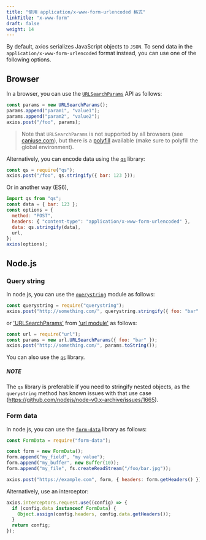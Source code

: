 ```yaml
---
title: "使用 application/x-www-form-urlencoded 格式"
linkTitle: "x-www-form"
draft: false
weight: 14
---
```


By default, axios serializes JavaScript objects to `JSON`. To send data in the `application/x-www-form-urlencoded` format instead, you can use one of the following options.

## Browser

In a browser, you can use the [`URLSearchParams`](https://developer.mozilla.org/en-US/docs/Web/API/URLSearchParams) API as follows:

```js
const params = new URLSearchParams();
params.append("param1", "value1");
params.append("param2", "value2");
axios.post("/foo", params);
```

> Note that `URLSearchParams` is not supported by all browsers (see [caniuse.com](http://www.caniuse.com/#feat=urlsearchparams)), but there is a [polyfill](https://github.com/WebReflection/url-search-params) available (make sure to polyfill the global environment).

Alternatively, you can encode data using the [`qs`](https://github.com/ljharb/qs) library:

```js
const qs = require("qs");
axios.post("/foo", qs.stringify({ bar: 123 }));
```

Or in another way (ES6),

```js
import qs from "qs";
const data = { bar: 123 };
const options = {
  method: "POST",
  headers: { "content-type": "application/x-www-form-urlencoded" },
  data: qs.stringify(data),
  url,
};
axios(options);
```

## Node.js

### Query string

In node.js, you can use the [`querystring`](https://nodejs.org/api/querystring.html) module as follows:

```js
const querystring = require("querystring");
axios.post("http://something.com/", querystring.stringify({ foo: "bar" }));
```

or ['URLSearchParams'](https://nodejs.org/api/url.html#url_class_urlsearchparams) from ['url module'](https://nodejs.org/api/url.html) as follows:

```js
const url = require("url");
const params = new url.URLSearchParams({ foo: "bar" });
axios.post("http://something.com/", params.toString());
```

You can also use the [`qs`](https://github.com/ljharb/qs) library.

##### NOTE

The `qs` library is preferable if you need to stringify nested objects, as the `querystring` method has known issues with that use case (https://github.com/nodejs/node-v0.x-archive/issues/1665).

### Form data

In node.js, you can use the [`form-data`](https://github.com/form-data/form-data) library as follows:

```js
const FormData = require("form-data");

const form = new FormData();
form.append("my_field", "my value");
form.append("my_buffer", new Buffer(10));
form.append("my_file", fs.createReadStream("/foo/bar.jpg"));

axios.post("https://example.com", form, { headers: form.getHeaders() });
```

Alternatively, use an interceptor:

```js
axios.interceptors.request.use((config) => {
  if (config.data instanceof FormData) {
    Object.assign(config.headers, config.data.getHeaders());
  }
  return config;
});
```
